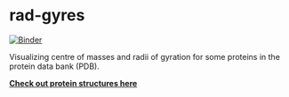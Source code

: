 # rad-gyres
[![Binder](https://mybinder.org/badge_logo.svg)](https://mybinder.org/v2/gh/shivChitinous/rad-gyres/HEAD)

Visualizing centre of masses and radii of gyration for some proteins in the protein data bank (PDB).

[**Check out protein structures here**](https://shivchitinous.github.io/rad-gyres/radii_gyration)
